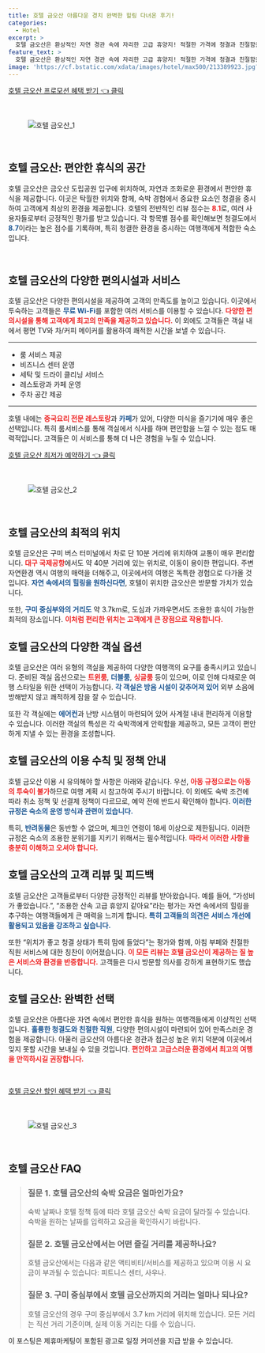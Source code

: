 ```yaml
---
title: 호텔 금오산 아름다운 경치 완벽한 힐링 다녀온 후기!
categories:
  - Hotel
excerpt: >
  호텔 금오산은 환상적인 자연 경관 속에 자리한 고급 휴양지! 적절한 가격에 청결과 친절함을 갖춘 이곳에서 로맨틱한 힐링 타임을 경험해보세요. 지금 예약하고 특별한 순간을 만끽하세요!
feature_text: >
  호텔 금오산은 환상적인 자연 경관 속에 자리한 고급 휴양지! 적절한 가격에 청결과 친절함을 갖춘 이곳에서 로맨틱한 힐링 타임을 경험해보세요. 지금 예약하고 특별한 순간을 만끽하세요!
image: 'https://cf.bstatic.com/xdata/images/hotel/max500/213389923.jpg?k=952621107b37b654f7bbad63bf6d881efba051b100a1bc1331616c2b5bb40d5c&o=&hp=1'
---
```


<p><a class="modoo-button" href="https://tinyurl.com/239dl7ql" rel="nofollow noopener">호텔 금오산 프로모션 혜택 받기 👈 클릭</a></p><br/>
<figure class="image"><img alt="호텔 금오산_1" src="https://cf.bstatic.com/xdata/images/hotel/max1024x768/292133132.jpg?k=c0043aa5ed1ce55330c578c389cf6cee128d071534f6709250211869232acf0f&amp;o=&amp;hp=1"/></figure><br/>

<h2 data-ke-size="size26" id="호텔_금오산_소개">호텔 금오산: 편안한 휴식의 공간</h2>
<p data-ke-size="size16">호텔 금오산은 금오산 도립공원 입구에 위치하여, 자연과 조화로운 환경에서 편안한 휴식을 제공합니다. 이곳은 탁월한 위치와 함께, 숙박 경험에서 중요한 요소인 청결을 중시하여 고객에게 최상의 환경을 제공합니다. 호텔의 전반적인 리뷰 점수는 <b><span style="color: #ee2323;">8.1</span></b>로, 여러 사용자들로부터 긍정적인 평가를 받고 있습니다. 각 항목별 점수를 확인해보면 청결도에서 <b><span style="color: #1a5490;">8.7</span></b>이라는 높은 점수를 기록하며, 특히 청결한 환경을 중시하는 여행객에게 적합한 숙소입니다.</p>
<p data-ke-size="size16"> </p>
<h2 data-ke-size="size23" id="호텔_금오산_편의시설">호텔 금오산의 다양한 편의시설과 서비스</h2>
<p data-ke-size="size16">호텔 금오산은 다양한 편의시설을 제공하여 고객의 만족도를 높이고 있습니다. 이곳에서 투숙하는 고객들은 <b><span style="color: #1a5490;">무료 Wi-Fi</span></b>를 포함한 여러 서비스를 이용할 수 있습니다. <b><span style="color: #ee2323;">다양한 편의시설을 통해 고객에게 최고의 만족을 제공하고 있습니다.</span></b> 이 외에도 고객들은 객실 내에서 평면 TV와 차/커피 메이커를 활용하여 쾌적한 시간을 보낼 수 있습니다.</p>
<hr contenteditable="false" data-ke-style="style5" data-ke-type="horizontalRule"/>
<ul data-ke-list-type="disc" style="list-style-type: disc;">
<li>룸 서비스 제공</li>
<li>비즈니스 센터 운영</li>
<li>세탁 및 드라이 클리닝 서비스</li>
<li>레스토랑과 카페 운영</li>
<li>주차 공간 제공</li>
</ul>
<hr contenteditable="false" data-ke-style="style5" data-ke-type="horizontalRule"/>
<p data-ke-size="size16">호텔 내에는 <b><span style="color: #ee2323;">중국요리 전문 레스토랑</span></b>과 <b><span style="color: #1a5490;">카페</span></b>가 있어, 다양한 미식을 즐기기에 매우 좋은 선택입니다. 특히 룸서비스를 통해 객실에서 식사를 하며 편안함을 느낄 수 있는 점도 매력적입니다. 고객들은 이 서비스를 통해 더 나은 경험을 누릴 수 있습니다.</p>
<p><a class="modoo-button" href="https://tinyurl.com/239dl7ql" rel="nofollow noopener">호텔 금오산 최저가 예약하기 👈 클릭</a></p><br/>
<figure class="image"><img alt="호텔 금오산_2" src="https://cf.bstatic.com/xdata/images/hotel/max500/213389923.jpg?k=952621107b37b654f7bbad63bf6d881efba051b100a1bc1331616c2b5bb40d5c&amp;o=&amp;hp=1"/></figure><br/>
<h2 data-ke-size="size23" id="호텔_금오산_위치">호텔 금오산의 최적의 위치</h2>
<p data-ke-size="size16">호텔 금오산은 구미 버스 터미널에서 차로 단 10분 거리에 위치하여 교통이 매우 편리합니다. <b><span style="color: #ee2323;">대구 국제공항</span></b>에서도 약 40분 거리에 있는 위치로, 이동이 용이한 편입니다. 주변 자연환경 역시 여행의 매력을 더해주고, 이곳에서의 여행은 독특한 경험으로 다가올 것입니다. <b><span style="color: #1a5490;">자연 속에서의 힐링을 원하신다면</span></b>, 호텔이 위치한 금오산은 방문할 가치가 있습니다.</p>
<p data-ke-size="size16">또한, <b><span style="color: #1a5490;">구미 중심부와의 거리도</span></b> 약 3.7km로, 도심과 가까우면서도 조용한 휴식이 가능한 최적의 장소입니다. <b><span style="color: #ee2323;">이처럼 편리한 위치는 고객에게 큰 장점으로 작용합니다.</span></b></p>
<h2 data-ke-size="size23" id="호텔_금오산_객실_종류">호텔 금오산의 다양한 객실 옵션</h2>
<p data-ke-size="size16">호텔 금오산은 여러 유형의 객실을 제공하여 다양한 여행객의 요구를 충족시키고 있습니다. 준비된 객실 옵션으로는 <b><span style="color: #ee2323;">트윈룸</span></b>, <b><span style="color: #1a5490;">더블룸</span></b>, <b><span style="color: #ee2323;">싱글룸</span></b> 등이 있으며, 이로 인해 다채로운 여행 스타일을 위한 선택이 가능합니다. <b><span style="color: #1a5490;">각 객실은 방음 시설이 갖추어져 있어</span></b> 외부 소음에 방해받지 않고 쾌적하게 잠을 잘 수 있습니다.</p>
<p data-ke-size="size16">또한 각 객실에는 <b><span style="color: #1a5490;">에어컨</span></b>과 난방 시스템이 마련되어 있어 사계절 내내 편리하게 이용할 수 있습니다. 이러한 객실의 특성은 각 숙박객에게 안락함을 제공하고, 모든 고객이 편안하게 지낼 수 있는 환경을 조성합니다.</p>
<h2 data-ke-size="size23" id="호텔_금오산_이용_수칙">호텔 금오산의 이용 수칙 및 정책 안내</h2>
<p data-ke-size="size16">호텔 금오산 이용 시 유의해야 할 사항은 아래와 같습니다. 우선, <b><span style="color: #ee2323;">아동 규정으로는 아동의 투숙이 불가</span></b>하므로 여행 계획 시 참고하여 주시기 바랍니다. 이 외에도 숙박 조건에 따라 취소 정책 및 선결제 정책이 다르므로, 예약 전에 반드시 확인해야 합니다. <b><span style="color: #1a5490;">이러한 규정은 숙소의 운영 방식과 관련이 있습니다.</span></b></p>
<p data-ke-size="size16">특히, <b><span style="color: #1a5490;">반려동물</span></b>은 동반할 수 없으며, 체크인 연령이 18세 이상으로 제한됩니다. 이러한 규정은 숙소의 조용한 분위기를 지키기 위해서는 필수적입니다. <b><span style="color: #ee2323;">따라서 이러한 사항을 충분히 이해하고 오셔야 합니다.</span></b></p>
<h2 data-ke-size="size26" id="호텔_금오산_고객_리뷰">호텔 금오산의 고객 리뷰 및 피드백</h2>
<p data-ke-size="size16">호텔 금오산은 고객들로부터 다양한 긍정적인 리뷰를 받아왔습니다. 예를 들어, “가성비가 좋았습니다.”, “조용한 산속 고급 휴양지 같아요”라는 평가는 자연 속에서의 힐링을 추구하는 여행객들에게 큰 매력을 느끼게 합니다. <b><span style="color: #1a5490;">특히 고객들의 의견은 서비스 개선에 활용되고 있음을 강조하고 싶습니다.</span></b></p>
<p data-ke-size="size16">또한 “위치가 좋고 청결 상태가 특히 맘에 들었다”는 평가와 함께, 아침 부페와 친절한 직원 서비스에 대한 칭찬이 이어졌습니다. <b><span style="color: #ee2323;">이 모든 리뷰는 호텔 금오산이 제공하는 질 높은 서비스와 환경을 반증합니다.</span></b> 고객들은 다시 방문할 의사를 강하게 표현하기도 했습니다.</p>
<h2 data-ke-size="size23" id="호텔_금오산_결론">호텔 금오산: 완벽한 선택</h2>
<p data-ke-size="size16">호텔 금오산은 아름다운 자연 속에서 편안한 휴식을 원하는 여행객들에게 이상적인 선택입니다. <b><span style="color: #1a5490;">훌륭한 청결도와 친절한 직원</span></b>, 다양한 편의시설이 마련되어 있어 만족스러운 경험을 제공합니다. 아울러 금오산의 아름다운 경관과 접근성 높은 위치 덕분에 이곳에서 잊지 못할 시간을 보내실 수 있을 것입니다. <b><span style="color: #ee2323;">편안하고 고급스러운 환경에서 최고의 여행을 만끽하시길 권장합니다.</span></b></p>
<p data-ke-size="size16"> </p>

<p><a class="modoo-button" href="https://tinyurl.com/239dl7ql" rel="nofollow noopener">호텔 금오산 할인 혜택 받기 👈 클릭</a></p><br>

<figure class="image"><img src="https://cf.bstatic.com/xdata/images/hotel/max500/213389225.jpg?k=612fcc2b89301712c5c4dbc09cf86c275871af925f2c9dd800a3ae0b0aaf6271&o=&hp=1" alt="호텔 금오산_3"></figure><br>
<h2 id="호텔 금오산_FAQ">호텔 금오산 FAQ</h2>
<div itemscope="" itemtype="https://schema.org/FAQPage">  
<blockquote>  
<div itemscope="" itemprop="mainEntity" itemtype="https://schema.org/Question">  
<h3 id="질문_1" itemprop="name">질문 1. 호텔 금오산의 숙박 요금은 얼마인가요?</h3>  
<div itemscope="" itemprop="acceptedAnswer" itemtype="https://schema.org/Answer">  
<span itemprop="text">  
<p>숙박 날짜나 호텔 정책 등에 따라 호텔 금오산 숙박 요금이 달라질 수 있습니다. 숙박을 원하는 날짜를 입력하고 요금을 확인하시기 바랍니다.</p>  
</span>  
</div>  
</div>  
<div itemscope="" itemprop="mainEntity" itemtype="https://schema.org/Question">  
<h3 id="질문_2" itemprop="name">질문 2. 호텔 금오산에서는 어떤 즐길 거리를 제공하나요?</h3>  
<div itemscope="" itemprop="acceptedAnswer" itemtype="https://schema.org/Answer">  
<span itemprop="text">  
<p>호텔 금오산에서는 다음과 같은 액티비티/서비스를 제공하고 있으며 이용 시 요금이 부과될 수 있습니다: 피트니스 센터, 사우나.</p>  
</span>  
</div>  
</div>  
<div itemscope="" itemprop="mainEntity" itemtype="https://schema.org/Question">  
<h3 id="질문_3" itemprop="name">질문 3. 구미 중심부에서 호텔 금오산까지의 거리는 얼마나 되나요?</h3>  
<div itemscope="" itemprop="acceptedAnswer" itemtype="https://schema.org/Answer">  
<span itemprop="text">  
<p>호텔 금오산의 경우 구미 중심부에서 3.7 km 거리에 위치해 있습니다. 모든 거리는 직선 거리 기준이며, 실제 이동 거리는 다를 수 있습니다.</p>  
</span>  
</div>  
</div>  
</blockquote>  
</div>  <p>이 포스팅은 제휴마케팅이 포함된 광고로 일정 커미션을 지급 받을 수 있습니다.</p>

